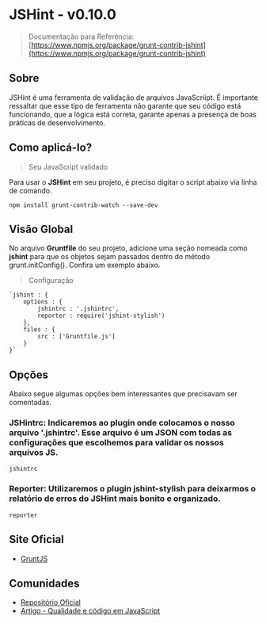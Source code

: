 
# JSHint - v0.10.0

> Documentação para Referência: [https://www.npmjs.org/package/grunt-contrib-jshint](https://www.npmjs.org/package/grunt-contrib-jshint)


## Sobre

JSHint é uma ferramenta de validação de arquivos JavaScriipt. É importante ressaltar que esse tipo de ferramenta não garante que seu código está funcionando, que a lógica está correta, garante apenas a presença de boas práticas de desenvolvimento.


## Como aplicá-lo?

> Seu JavaScript validado

Para usar o **JSHint** em seu projeto, é preciso digitar o script abaixo via linha de comando.

`npm install grunt-contrib-watch --save-dev`


## Visão Global

No arquivo **Gruntfile** do seu projeto, adicione uma seção nomeada como **jshint** para que os objetos sejam passados dentro do método grunt.initConfig(). Confira um exemplo abaixo.

> Configuração

	`jshint : {
	    options : {
	        jshintrc : '.jshintrc',
	        reporter : require('jshint-stylish')
	    },
	    files : {
	        src : ['Gruntfile.js']
	    }
	}`

## Opções

Abaixo segue algumas opções bem interessantes que precisavam ser comentadas.

### JSHintrc: Indicaremos ao plugin onde colocamos o nosso arquivo '.jshintrc'. Esse arquivo é um JSON com todas as configurações que escolhemos para validar os nossos arquivos JS. 

`jshintrc`


### Reporter: Utilizaremos o plugin jshint-stylish para deixarmos o relatório de erros do JSHint mais bonito e organizado.

`reporter`


## Site Oficial

* [GruntJS](http://gruntjs.com/)

## Comunidades

* [Repositório Oficial](https://www.npmjs.org/package/grunt-contrib-jshint)
* [Artigo - Qualidade e código em JavaScript](http://tableless.com.br/qualidade-codigo-javascript/)
